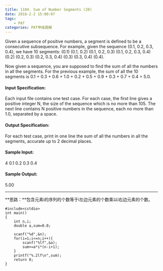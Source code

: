 ```yaml
---
title: 1104. Sum of Number Segments (20)
date: 2018-2-2 15:00:07
tags: 
	- PAT
categories: PAT甲级题解
---
```


Given a sequence of positive numbers, a segment is defined to be a consecutive subsequence. For example, given the sequence {0.1, 0.2, 0.3, 0.4}, we have 10 segments: (0.1) (0.1, 0.2) (0.1, 0.2, 0.3) (0.1, 0.2, 0.3, 0.4) (0.2) (0.2, 0.3) (0.2, 0.3, 0.4) (0.3) (0.3, 0.4) (0.4).

Now given a sequence, you are supposed to find the sum of all the numbers in all the segments. For the previous example, the sum of all the 10 segments is 0.1 + 0.3 + 0.6 + 1.0 + 0.2 + 0.5 + 0.9 + 0.3 + 0.7 + 0.4 = 5.0.

#### Input Specification:

Each input file contains one test case. For each case, the first line gives a positive integer N, the size of the sequence which is no more than 105. The next line contains N positive numbers in the sequence, each no more than 1.0, separated by a space.

#### Output Specification:

For each test case, print in one line the sum of all the numbers in all the segments, accurate up to 2 decimal places.

#### Sample Input:
4
0.1 0.2 0.3 0.4 
#### Sample Output:
5.00
***
**思路：**包含元素i的序列的个数等于i左边元素的个数乘以i右边元素的个数。

```
#include<cstdio>
int main()
{
    int n,i;
    double a,sum=0.0;

    scanf("%d",&n);
    for(i=1;i<=n;i++){
        scanf("%lf",&a);
        sum+=a*i*(n-i+1);
    }
    printf("%.2lf\n",sum);
    return 0;
}
```